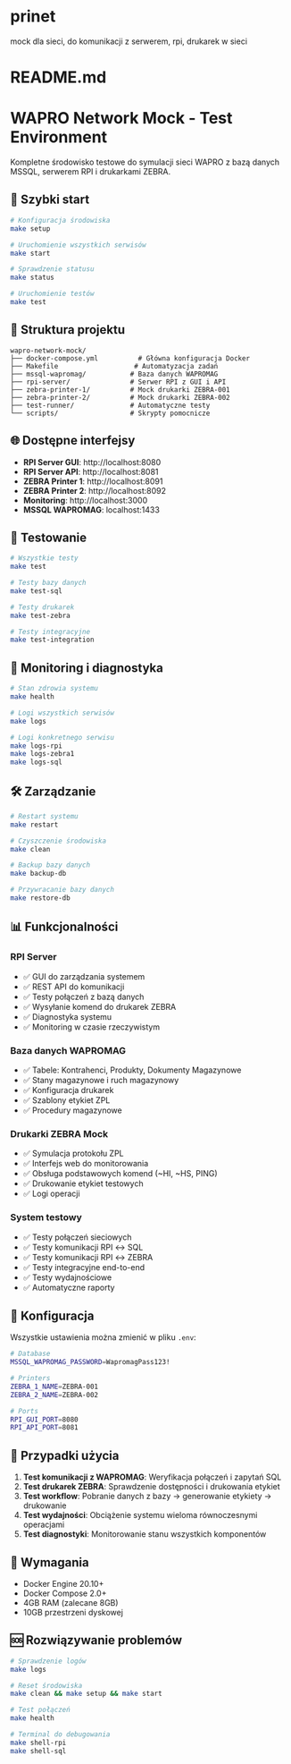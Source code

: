 # prinet
mock dla sieci, do komunikacji z serwerem, rpi, drukarek w sieci


# README.md
# WAPRO Network Mock - Test Environment

Kompletne środowisko testowe do symulacji sieci WAPRO z bazą danych MSSQL, serwerem RPI i drukarkami ZEBRA.

## 🚀 Szybki start

```bash
# Konfiguracja środowiska
make setup

# Uruchomienie wszystkich serwisów
make start

# Sprawdzenie statusu
make status

# Uruchomienie testów
make test
```

## 📁 Struktura projektu

```
wapro-network-mock/
├── docker-compose.yml          # Główna konfiguracja Docker
├── Makefile                   # Automatyzacja zadań
├── mssql-wapromag/           # Baza danych WAPROMAG
├── rpi-server/               # Serwer RPI z GUI i API
├── zebra-printer-1/          # Mock drukarki ZEBRA-001
├── zebra-printer-2/          # Mock drukarki ZEBRA-002
├── test-runner/              # Automatyczne testy
└── scripts/                  # Skrypty pomocnicze
```

## 🌐 Dostępne interfejsy

- **RPI Server GUI**: http://localhost:8080
- **RPI Server API**: http://localhost:8081
- **ZEBRA Printer 1**: http://localhost:8091
- **ZEBRA Printer 2**: http://localhost:8092
- **Monitoring**: http://localhost:3000
- **MSSQL WAPROMAG**: localhost:1433

## 🧪 Testowanie

```bash
# Wszystkie testy
make test

# Testy bazy danych
make test-sql

# Testy drukarek
make test-zebra

# Testy integracyjne
make test-integration
```

## 🏥 Monitoring i diagnostyka

```bash
# Stan zdrowia systemu
make health

# Logi wszystkich serwisów
make logs

# Logi konkretnego serwisu
make logs-rpi
make logs-zebra1
make logs-sql
```

## 🛠️ Zarządzanie

```bash
# Restart systemu
make restart

# Czyszczenie środowiska
make clean

# Backup bazy danych
make backup-db

# Przywracanie bazy danych
make restore-db
```

## 📊 Funkcjonalności

### RPI Server
- ✅ GUI do zarządzania systemem
- ✅ REST API do komunikacji
- ✅ Testy połączeń z bazą danych
- ✅ Wysyłanie komend do drukarek ZEBRA
- ✅ Diagnostyka systemu
- ✅ Monitoring w czasie rzeczywistym

### Baza danych WAPROMAG
- ✅ Tabele: Kontrahenci, Produkty, Dokumenty Magazynowe
- ✅ Stany magazynowe i ruch magazynowy
- ✅ Konfiguracja drukarek
- ✅ Szablony etykiet ZPL
- ✅ Procedury magazynowe

### Drukarki ZEBRA Mock
- ✅ Symulacja protokołu ZPL
- ✅ Interfejs web do monitorowania
- ✅ Obsługa podstawowych komend (~HI, ~HS, PING)
- ✅ Drukowanie etykiet testowych
- ✅ Logi operacji

### System testowy
- ✅ Testy połączeń sieciowych
- ✅ Testy komunikacji RPI ↔ SQL
- ✅ Testy komunikacji RPI ↔ ZEBRA
- ✅ Testy integracyjne end-to-end
- ✅ Testy wydajnościowe
- ✅ Automatyczne raporty

## 🔧 Konfiguracja

Wszystkie ustawienia można zmienić w pliku `.env`:

```bash
# Database
MSSQL_WAPROMAG_PASSWORD=WapromagPass123!

# Printers
ZEBRA_1_NAME=ZEBRA-001
ZEBRA_2_NAME=ZEBRA-002

# Ports
RPI_GUI_PORT=8080
RPI_API_PORT=8081
```

## 🎯 Przypadki użycia

1. **Test komunikacji z WAPROMAG**: Weryfikacja połączeń i zapytań SQL
2. **Test drukarek ZEBRA**: Sprawdzenie dostępności i drukowania etykiet
3. **Test workflow**: Pobranie danych z bazy → generowanie etykiety → drukowanie
4. **Test wydajności**: Obciążenie systemu wieloma równoczesnymi operacjami
5. **Test diagnostyki**: Monitorowanie stanu wszystkich komponentów

## 📝 Wymagania

- Docker Engine 20.10+
- Docker Compose 2.0+
- 4GB RAM (zalecane 8GB)
- 10GB przestrzeni dyskowej

## 🆘 Rozwiązywanie problemów

```bash
# Sprawdzenie logów
make logs

# Reset środowiska
make clean && make setup && make start

# Test połączeń
make health

# Terminal do debugowania
make shell-rpi
make shell-sql
```
